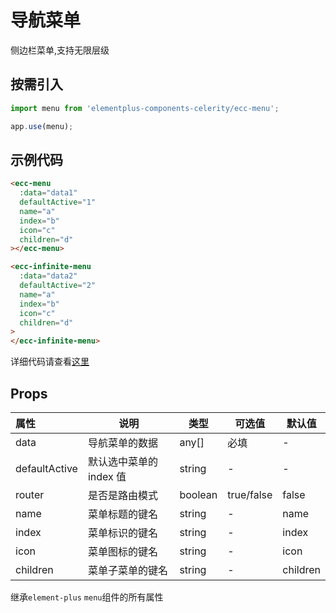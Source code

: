 # 导航菜单

侧边栏菜单,支持无限层级

## 按需引入

```js
import menu from 'elementplus-components-celerity/ecc-menu';

app.use(menu);
```

## 示例代码

```html
<ecc-menu
  :data="data1"
  defaultActive="1"
  name="a"
  index="b"
  icon="c"
  children="d"
></ecc-menu>
```

```html
<ecc-infinite-menu
  :data="data2"
  defaultActive="2"
  name="a"
  index="b"
  icon="c"
  children="d"
>
</ecc-infinite-menu>
```

详细代码请查看[这里](https://github.com/qi-chen-ming/elementplus-components-celerity/blob/main/src/views/ecc-menu/index.vue)

## Props

| 属性          | 说明                    | 类型    | 可选值     | 默认值   |
| :------------ | ----------------------- | ------- | ---------- | -------- |
| data          | 导航菜单的数据          | any[]   | 必填       | -        |
| defaultActive | 默认选中菜单的 index 值 | string  | -          | -        |
| router        | 是否是路由模式          | boolean | true/false | false    |
| name          | 菜单标题的键名          | string  | -          | name     |
| index         | 菜单标识的键名          | string  | -          | index    |
| icon          | 菜单图标的键名          | string  | -          | icon     |
| children      | 菜单子菜单的键名        | string  | -          | children |

继承`element-plus` `menu`组件的所有属性
